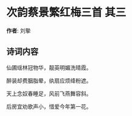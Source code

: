 # 次韵蔡景繁红梅三首  其三

**作者**: 刘摰

## 诗词内容

仙圃瑶林冠物华，靓英明媚洗晴霞。

醉装却费胭脂晕，纨扇应烦绛粉遮。

天上念奴春睡足，风前飞燕舞容斜。

后房宜劝歌声小，惜爱今年第一花。

